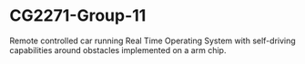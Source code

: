 # CG2271-Group-11

Remote controlled car running Real Time Operating System with self-driving capabilities around obstacles implemented on a arm chip.
